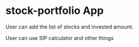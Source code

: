 # stock-portfolio App

User can add the list of stocks and invested amount.

User can use SIP calculator and other things
